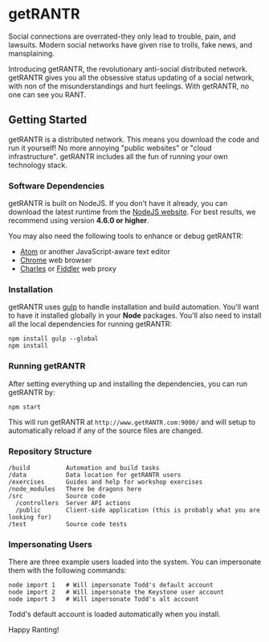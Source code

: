 # getRANTR

Social connections are overrated-they only lead to trouble, pain, and lawsuits. Modern social networks have given rise to trolls, fake news, and mansplaining.

Introducing getRANTR, the revolutionary anti-social distributed network. getRANTR gives you all the obsessive status updating of a social network, with non of the misunderstandings and hurt feelings. With getRANTR, no one can see you RANT.

## Getting Started

getRANTR is a distributed network. This means you download the code and run it yourself! No more annoying "public websites" or "cloud infrastructure". getRANTR includes all the fun of running your own technology stack.

### Software Dependencies

getRANTR is built on NodeJS. If you don't have it already, you can download the latest runtime from the [NodeJS website](https://nodejs.org/en/). For best results, we recommend using version **4.6.0 or higher**.

You may also need the following tools to enhance or debug getRANTR:

- [Atom](https://atom.io/) or another JavaScript-aware text editor
- [Chrome](https://www.google.com/chrome/) web browser
- [Charles](https://www.charlesproxy.com/) or [Fiddler](http://www.telerik.com/fiddler) web proxy

### Installation

getRANTR uses [gulp](http://gulpjs.com/) to handle installation and build automation. You'll want to have it installed globally in your **Node** packages. You'll also need to install all the local dependencies for running getRANTR:

```
npm install gulp --global
npm install
```

### Running getRANTR

After setting everything up and installing the dependencies, you can run getRANTR by:

```
npm start
```

This will run getRANTR at `http://www.getRANTR.com:9000/` and will setup to automatically reload if any of the source files are changed.

### Repository Structure

```
/build          Automation and build tasks
/data           Data location for getRANTR users
/exercises      Guides and help for workshop exercises
/node_modules   There be dragons here
/src            Source code
  /controllers  Server API actions
  /public       Client-side application (this is probably what you are looking for)
/test           Source code tests
```

### Impersonating Users

There are three example users loaded into the system. You can impersonate them with the following commands:

```
node import 1   # Will impersonate Todd's default account
node import 2   # Will impersonate the Keystone user account
node import 3   # Will impersonate Todd's alt account
```

Todd's default account is loaded automatically when you install.

Happy Ranting!
